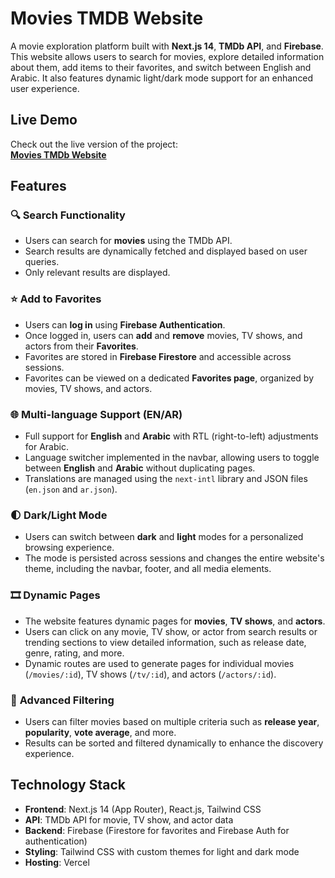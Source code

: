 # Movies TMDB Website

A movie exploration platform built with **Next.js 14**, **TMDb API**, and **Firebase**. This website allows users to search for movies, explore detailed information about them, add items to their favorites, and switch between English and Arabic. It also features dynamic light/dark mode support for an enhanced user experience.

## Live Demo

Check out the live version of the project:  
[**Movies TMDb Website**](https://movies-website-ke95-git-style-yasser-al-ariqis-projects.vercel.app/en)

## Features

### 🔍 **Search Functionality**
- Users can search for **movies** using the TMDb API.
- Search results are dynamically fetched and displayed based on user queries.
- Only relevant results are displayed.

### ⭐ **Add to Favorites**
- Users can **log in** using **Firebase Authentication**.
- Once logged in, users can **add** and **remove** movies, TV shows, and actors from their **Favorites**.
- Favorites are stored in **Firebase Firestore** and accessible across sessions.
- Favorites can be viewed on a dedicated **Favorites page**, organized by movies, TV shows, and actors.

### 🌐 **Multi-language Support (EN/AR)**
- Full support for **English** and **Arabic** with RTL (right-to-left) adjustments for Arabic.
- Language switcher implemented in the navbar, allowing users to toggle between **English** and **Arabic** without duplicating pages.
- Translations are managed using the `next-intl` library and JSON files (`en.json` and `ar.json`).

### 🌓 **Dark/Light Mode**
- Users can switch between **dark** and **light** modes for a personalized browsing experience.
- The mode is persisted across sessions and changes the entire website's theme, including the navbar, footer, and all media elements.

### 🎞️ **Dynamic Pages**
- The website features dynamic pages for **movies**, **TV shows**, and **actors**.
- Users can click on any movie, TV show, or actor from search results or trending sections to view detailed information, such as release date, genre, rating, and more.
- Dynamic routes are used to generate pages for individual movies (`/movies/:id`), TV shows (`/tv/:id`), and actors (`/actors/:id`).

### 🎯 **Advanced Filtering**
- Users can filter movies based on multiple criteria such as **release year**, **popularity**, **vote average**, and more.
- Results can be sorted and filtered dynamically to enhance the discovery experience.

## Technology Stack

- **Frontend**: Next.js 14 (App Router), React.js, Tailwind CSS
- **API**: TMDb API for movie, TV show, and actor data
- **Backend**: Firebase (Firestore for favorites and Firebase Auth for authentication)
- **Styling**: Tailwind CSS with custom themes for light and dark mode
- **Hosting**: Vercel
